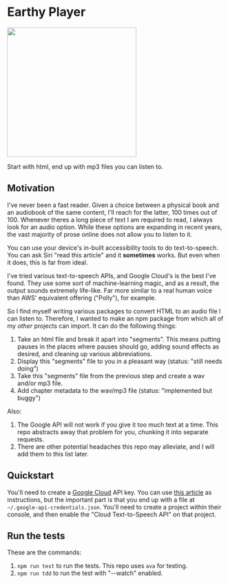 # Earthy Player

<img src="https://repository-images.githubusercontent.com/287707812/80ed4300-fe90-11ea-832c-0644432922ef" width=300/>

Start with html, end up with mp3 files you can listen to.

## Motivation

I've never been a fast reader. Given a choice between a physical book and an audiobook of the same
content, I'll reach for the latter, 100 times out of 100. Whenever theres a long piece of text I am
required to read, I always look for an audio option. While these options are expanding in recent
years, the vast majority of prose online does not allow you to listen to it.

You can use your device's in-built accessibility tools to do text-to-speech. You can ask Siri "read
this article" and it **sometimes** works. But even when it does, this is far from ideal.

I've tried various text-to-speech APIs, and Google Cloud's is the best I've found. They use some
sort of machine-learning magic, and as a result, the output sounds extremely life-like. Far more
similar to a real human voice than AWS' equivalent offering ("Polly"), for example.

So I find myself writing various packages to convert HTML to an audio file I can listen to.
Therefore, I wanted to make an npm package from which all of my _other_ projects can import. It can
do the following things:

1. Take an html file and break it apart into "segments". This means putting pauses in the places
   where pauses should go, adding sound effects as desired, and cleaning up various abbreviations.
1. Display this "segments" file to you in a pleasant way (status: "still needs doing")
1. Take this "segments" file from the previous step and create a wav and/or mp3 file.
1. Add chapter metadata to the wav/mp3 file (status: "implemented but buggy")

Also:

1. The Google API will not work if you give it too much text at a time. This repo abstracts away
   that problem for you, chunking it into separate requests.
1. There are other potential headaches this repo may alleviate, and I will add them to this list
   later.

## Quickstart

You'll need to create a [Google Cloud](https://cloud.google.com/) API key. You can use
[this article](https://cloud.google.com/docs/authentication/getting-started) as instructions, but
the important part is that you end up with a file at `~/.google-api-credentials.json`. You'll need
to create a project within their console, and then enable the "Cloud Text-to-Speech API" on that
project.

## Run the tests

These are the commands:

1. `npm run test` to run the tests. This repo uses `ava` for testing.
1. `npm run tdd` to run the test with "--watch" enabled.
